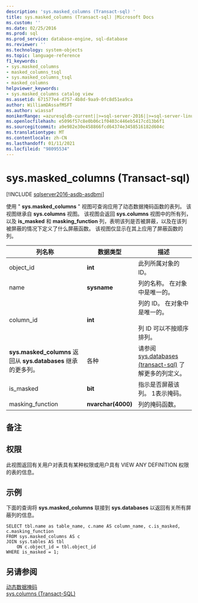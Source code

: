 ```yaml
---
description: 'sys.masked_columns (Transact-sql) '
title: sys.masked_columns (Transact-sql) |Microsoft Docs
ms.custom: ''
ms.date: 02/25/2016
ms.prod: sql
ms.prod_service: database-engine, sql-database
ms.reviewer: ''
ms.technology: system-objects
ms.topic: language-reference
f1_keywords:
- sys.masked_columns
- masked_columns_tsql
- sys.masked_columns_tsql
- masked_columns
helpviewer_keywords:
- sys.masked_columns catalog view
ms.assetid: 671577e4-d757-4b8d-9aa9-0fc8d51ea9ca
author: WilliamDAssafMSFT
ms.author: wiassaf
monikerRange: =azuresqldb-current||>=sql-server-2016||>=sql-server-linux-2017||=azuresqldb-mi-current
ms.openlocfilehash: e5096f57c8e0b06c1f0403c446eb5417cd13b6f1
ms.sourcegitcommit: a9e982e30e458866fcd64374e3458516182d604c
ms.translationtype: MT
ms.contentlocale: zh-CN
ms.lasthandoff: 01/11/2021
ms.locfileid: "98095534"
---
```

# <a name="sysmasked_columns-transact-sql"></a>sys.masked_columns (Transact-sql) 

[!INCLUDE [sqlserver2016-asdb-asdbmi](../../includes/applies-to-version/sqlserver2016-asdb-asdbmi.md)]

  使用 " **sys.masked_columns** " 视图可查询应用了动态数据掩码函数的表列。 该视图继承自 **sys.columns** 视图。 该视图会返回 **sys.columns** 视图中的所有列，以及 **is_masked** 和 **masking_function** 列，表明该列是否被屏蔽，以及在该列被屏蔽的情况下定义了什么屏蔽函数。 该视图仅显示在其上应用了屏蔽函数的列。  
  
|列名称|数据类型|描述|  
|-----------------|---------------|-----------------|  
|object_id|**int**|此列所属对象的 ID。|  
|name|**sysname**|列的名称。 在对象中是唯一的。|  
|column_id|**int**|列的 ID。 在对象中是唯一的。<br /><br /> 列 ID 可以不按顺序排列。|  
|**sys.masked_columns** 返回从 **sys.databases** 继承的更多列。|各种|请参阅 [sys.databases &#40;transact-sql&#41;](../../relational-databases/system-catalog-views/sys-columns-transact-sql.md) 了解更多的列定义。|  
|is_masked|**bit**|指示是否屏蔽该列。 1表示掩码。|  
|masking_function|**nvarchar(4000)**|列的掩码函数。|  
  
## <a name="remarks"></a>备注  
  
## <a name="permissions"></a>权限  
 此视图返回有关用户对表具有某种权限或用户具有 VIEW ANY DEFINITION 权限的表的信息。  
  
## <a name="example"></a>示例  
 下面的查询将 **sys.masked_columns** 联接到 **sys.databases** 以返回有关所有屏蔽列的信息。  
  
```  
SELECT tbl.name as table_name, c.name AS column_name, c.is_masked, c.masking_function  
FROM sys.masked_columns AS c  
JOIN sys.tables AS tbl   
    ON c.object_id = tbl.object_id  
WHERE is_masked = 1;  
```  
  
## <a name="see-also"></a>另请参阅  
 [动态数据掩码](../../relational-databases/security/dynamic-data-masking.md)   
 [sys.columns (Transact-SQL)](../../relational-databases/system-catalog-views/sys-columns-transact-sql.md)  
  
  
